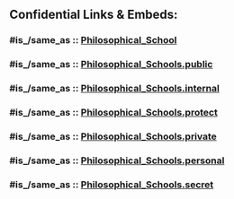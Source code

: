 



## Confidential Links & Embeds: 

### #is_/same_as :: [Philosophical_School](Philosophical_School.md) 

### #is_/same_as :: [Philosophical_Schools.public](/_public/bio/People/Philosopher/Philosophical_Schools.public.md) 

### #is_/same_as :: [Philosophical_Schools.internal](/_internal/bio/People/Philosopher/Philosophical_Schools.internal.md) 

### #is_/same_as :: [Philosophical_Schools.protect](/_protect/bio/People/Philosopher/Philosophical_Schools.protect.md) 

### #is_/same_as :: [Philosophical_Schools.private](/_private/bio/People/Philosopher/Philosophical_Schools.private.md) 

### #is_/same_as :: [Philosophical_Schools.personal](/_personal/bio/People/Philosopher/Philosophical_Schools.personal.md) 

### #is_/same_as :: [Philosophical_Schools.secret](/_secret/bio/People/Philosopher/Philosophical_Schools.secret.md)

